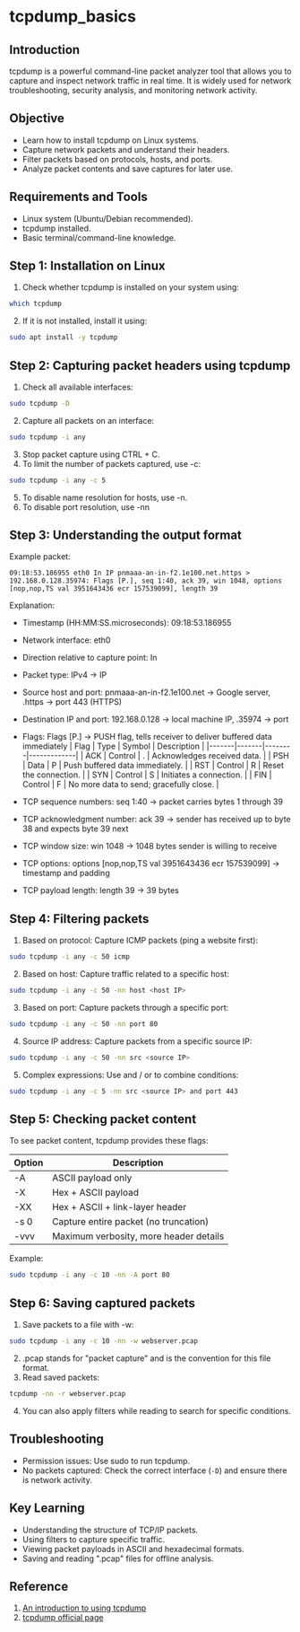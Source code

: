# tcpdump_basics

## Introduction
tcpdump is a powerful command-line packet analyzer tool that allows you to capture and inspect network traffic in real time. It is widely used for network troubleshooting, security analysis, and monitoring network activity.  

## Objective
* Learn how to install tcpdump on Linux systems.
* Capture network packets and understand their headers.
* Filter packets based on protocols, hosts, and ports.
* Analyze packet contents and save captures for later use.

## Requirements and Tools
* Linux system (Ubuntu/Debian recommended).
* tcpdump installed.
* Basic terminal/command-line knowledge.

## Step 1: Installation on Linux
1. Check whether tcpdump is installed on your system using:
```bash
which tcpdump
```
2. If it is not installed, install it using:
```bash
sudo apt install -y tcpdump
```

## Step 2: Capturing packet headers using tcpdump
1. Check all available interfaces:
```bash
sudo tcpdump -D
```
2. Capture all packets on an interface:
```bash
sudo tcpdump -i any
```
3. Stop packet capture using CTRL + C.
4. To limit the number of packets captured, use -c:
```bash
sudo tcpdump -i any -c 5
```
5. To disable name resolution for hosts, use -n.
6. To disable port resolution, use -nn

## Step 3: Understanding the output format
Example packet:
```
09:18:53.186955 eth0 In IP pnmaaa-an-in-f2.1e100.net.https > 192.168.0.128.35974: Flags [P.], seq 1:40, ack 39, win 1048, options [nop,nop,TS val 3951643436 ecr 157539099], length 39
```
Explanation:
* Timestamp (HH:MM:SS.microseconds): 09:18:53.186955
* Network interface: eth0
* Direction relative to capture point: In
* Packet type: IPv4 → IP
* Source host and port: pnmaaa-an-in-f2.1e100.net → Google server, .https → port 443 (HTTPS)
* Destination IP and port: 192.168.0.128 → local machine IP, .35974 → port
* Flags: Flags [P.] → PUSH flag, tells receiver to deliver buffered data immediately
| Flag	| Type | Symbol	| Description |
|-------|-------|--------|-------------|
| ACK	| Control	| .	| Acknowledges received data. |
| PSH	| Data	| P	| Push buffered data immediately. |
| RST	| Control	| R	| Reset the connection. |
| SYN	| Control	| S	| Initiates a connection. |
| FIN	| Control	| F	| No more data to send; gracefully close. |

* TCP sequence numbers: seq 1:40 → packet carries bytes 1 through 39
* TCP acknowledgment number: ack 39 → sender has received up to byte 38 and expects byte 39 next
* TCP window size: win 1048 → 1048 bytes sender is willing to receive
* TCP options: options [nop,nop,TS val 3951643436 ecr 157539099] → timestamp and padding
* TCP payload length: length 39 → 39 bytes

## Step 4: Filtering packets
1. Based on protocol: Capture ICMP packets (ping a website first):
```bash
sudo tcpdump -i any -c 50 icmp
```
2. Based on host: Capture traffic related to a specific host:
```bash
sudo tcpdump -i any -c 50 -nn host <host IP>
```
3. Based on port: Capture packets through a specific port:
```bash
sudo tcpdump -i any -c 50 -nn port 80
```
4. Source IP address: Capture packets from a specific source IP:
```bash
sudo tcpdump -i any -c 50 -nn src <source IP>
```
5. Complex expressions: Use and / or to combine conditions:
```bash
sudo tcpdump -i any -c 5 -nn src <source IP> and port 443
```

## Step 5: Checking packet content
To see packet content, tcpdump provides these flags:

| Option | Description |
|--------|-------------|
| -A  | ASCII payload only |
| -X | Hex + ASCII payload |
| -XX | Hex + ASCII + link-layer header |
| -s 0 | Capture entire packet (no truncation) |
| -vvv | Maximum verbosity, more header details |

Example:
```bash
sudo tcpdump -i any -c 10 -nn -A port 80
```

## Step 6: Saving captured packets
1. Save packets to a file with -w:
```bash
sudo tcpdump -i any -c 10 -nn -w webserver.pcap
```
2. .pcap stands for "packet capture" and is the convention for this file format.
3. Read saved packets:
```bash
tcpdump -nn -r webserver.pcap
```
4. You can also apply filters while reading to search for specific conditions.

## Troubleshooting
* Permission issues: Use sudo to run tcpdump.
* No packets captured: Check the correct interface (`-D`) and ensure there is network activity.  

## Key Learning
* Understanding the structure of TCP/IP packets.
* Using filters to capture specific traffic.
* Viewing packet payloads in ASCII and hexadecimal formats.
* Saving and reading ".pcap" files for offline analysis.  

## Reference
1. [An introduction to using tcpdump](https://opensource.com/article/18/10/introduction-tcpdump)  
2. [tcpdump official page](https://www.tcpdump.org/manpages/tcpdump.1.html#lbAG)
